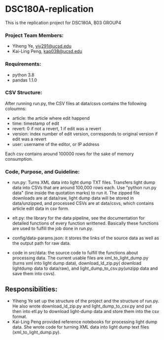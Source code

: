 # DSC180A-replication

This is the replication project for DSC180A, B03 GROUP4

### Project Team Members:
- Yiheng Ye, yiy291@ucsd.edu
- Kai-Ling Peng, kap038@ucsd.edu

### Requirements:
- python 3.8
- pandas 1.1.0

### CSV Structure:
After running run.py, the CSV files at data/csvs contains the following coloumns: 

- article: the article where edit happend
- time: timestamp of edit
- revert: 0 if not a revert, 1 if edit was a revert
- version: index number of edit version, corresponds to original version if edit was a revert
- user: username of the editor, or IP address

Each csv contains around 100000 rows for the sake of memory consumption. 

### Code, Purpose, and Guideline:

- run.py: Turns XML data into light dump TXT files. Transfers light dump data into CSVs that are around 100,000 rows each. 
          Use "python run.py data" (line inside the quotation marks) to run it. The zipped file downloads are at data/raw, light 
          dump data will be stored in data/unzipped, and processed CSVs are at data/csvs, which contains article edit data in csv 
          form.

- elt.py: the library for the data pipeline, see the documentation for detailed functions of every function writtened. Basically
          these functions are used to fulfill the job done in run.py.

- config/data-params.json: it stores the links of the source data as well as the output path for raw data.

- code in src/data: the source code to fulfill the functions about processing data. The current usable files are
                    xml_to_light_dump.py (turns xml into light dump data), download_ld_zip.py(
                    download lightdump data to data/raw), and light_dump_to_csv.py(unzipp data and save them into csvs).

## Responsibilities:
- Yiheng Ye set up the structure of the project and the structure of run.py. He also wrote download_ld_zip.py and light_dump_to_csv.py and put then into etl.py to download light-dump data and store them into the csv format.
- Kai-Ling Peng provided reference notebooks for processing light dump data. She wrote code for turning XML data into light dump text files (xml_to_light_dump.py).